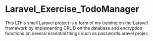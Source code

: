 # Laravel_Exercise_TodoManager
This LThis small Laravel project is a form of my training on the Laravel framework by implementing CRUD on the database and encryption functions on several essential things such as passwords.aravel projec
